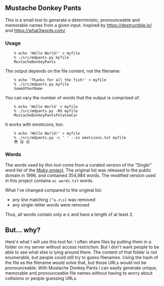 ## Mustache Donkey Pants

This is a small tool to generate a deterministic, pronounceable and memorable names from a given input.
Inspired by https://destructible.io/ and https://what3words.com/.

### Usage

```
	% echo 'Hello World!' > myfile
	% ./src/mdpants.py myfile
	MustacheDonkeyPants
```

The output depends on the file content, not the filename:	

```
	% echo 'Thanks for all the fish!' > myfile
	% ./src/mdpants.py myfile
	SomeOtherName
```

You can vary the number of words that the output is comprised of:

```
	% echo 'Hello World' > myfile
	% ./src/mdpants.py -N5 myfile
	MustacheDonkeyPantsPotatoeCar
```

It works with emoticons, too:

```
	% echo 'Hello World!' > myfile
	% ./src/mdpants.py -c ' ' --in emoticons.txt myfile
	😳 😟 😍
```

### Words

The words used by this tool come from a curated version of the _"Single"_ word
list of the [Moby project](http://icon.shef.ac.uk/Moby/mwords.html). The original
list was released to the public domain in 1996, and contained 354,984 words.
The modified version used in this project contains `wc words.txt` words.

What I've changed compared to the original list:

 - any line matching `[^a-z\s]` was removed
 - any single-letter words were removed

Thus, all words contain only a-z and have a length of at least 2.

## But... why?

Here's what I will use this tool for: I often share files by putting them in a
folder on my server without access restriction. But I don't want people to be
able to see what else is lying around there. The content of that folder is not
enumerable, but people could still try to guess filenames. Using the hash of
the file as the filename would solve that, but those URLs would not be
pronounceable. With Mustache Donkey Pants I can easily generate unique,
memorable and pronounceable file names without having to worry about collisions
or people guessing URLs.
